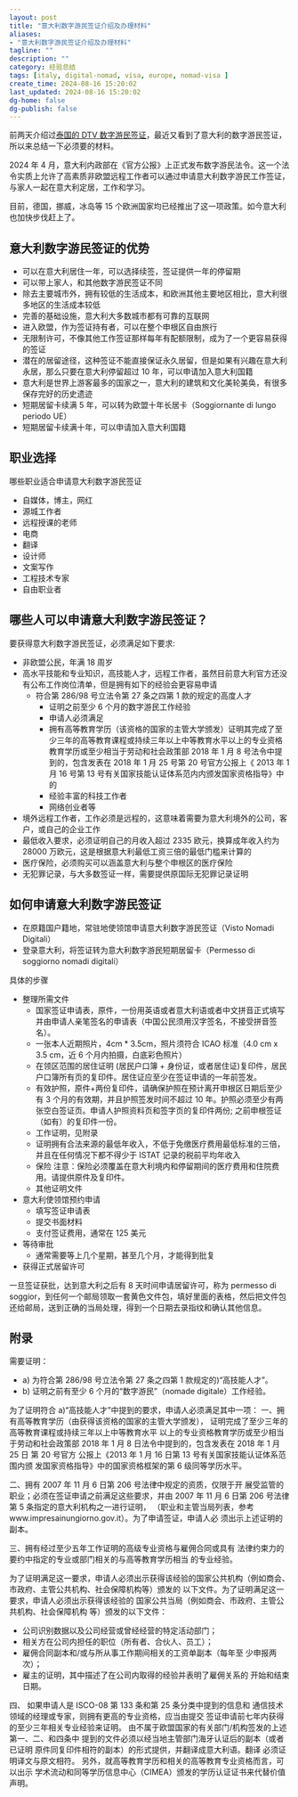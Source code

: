 ```yaml
---
layout: post
title: "意大利数字游民签证介绍及办理材料"
aliases:
- "意大利数字游民签证介绍及办理材料"
tagline: ""
description: ""
category: 经验总结
tags: [italy, digital-nomad, visa, europe, nomad-visa ]
create_time: 2024-08-16 15:20:02
last_updated: 2024-08-16 15:20:02
dg-home: false
dg-publish: false
---
```


前两天介绍过[泰国的 DTV 数字游民签证](https://blog.einverne.info/post/2024/07/thailand-dtv-visa.html)，最近又看到了意大利的数字游民签证，所以来总结一下必须要的材料。

2024 年 4 月，意大利内政部在《官方公报》上正式发布数字游民法令。这一个法令实质上允许了高素质非欧盟远程工作者可以通过申请意大利数字游民工作签证，与家人一起在意大利定居，工作和学习。

目前，德国，挪威，冰岛等 15 个欧洲国家均已经推出了这一项政策。如今意大利也加快步伐赶上了。

## 意大利数字游民签证的优势

- 可以在意大利居住一年，可以选择续签，签证提供一年的停留期
- 可以带上家人，和其他数字游民签证不同
- 除去主要城市外，拥有较低的生活成本，和欧洲其他主要地区相比，意大利很多地区的生活成本较低
- 完善的基础设施，意大利大多数城市都有可靠的互联网
- 进入欧盟，作为签证持有者，可以在整个申根区自由旅行
- 无限制许可，不像其他工作签证那样每年有配额限制，成为了一个更容易获得的签证
- 潜在的居留途径，这种签证不能直接保证永久居留，但是如果有兴趣在意大利永居，那么只要在意大利停留超过 10 年，可以申请加入意大利国籍
- 意大利是世界上游客最多的国家之一，意大利的建筑和文化美轮美奂，有很多保存完好的历史遗迹
- 短期居留卡续满 5 年，可以转为欧盟十年长居卡（Soggiornante di lungo periodo UE）
- 短期居留卡续满十年，可以申请加入意大利国籍

## 职业选择

哪些职业适合申请意大利数字游民签证

- 自媒体，博主，网红
- 源城工作者
- 远程授课的老师
- 电商
- 翻译
- 设计师
- 文案写作
- 工程技术专家
- 自由职业者

## 哪些人可以申请意大利数字游民签证？

要获得意大利数字游民签证，必须满足如下要求:

- 非欧盟公民，年满 18 周岁
- 高水平技能和专业知识，高技能人才，远程工作者，虽然目前意大利官方还没有公布工作岗位清单，但是拥有如下的经验会更容易申请
  - 符合第 286/98 号立法令第 27 条之四第 1 款的规定的高度人才
    - 证明之前至少 6 个月的数字游民工作经验
    - 申请人必须满足
    - 拥有高等教育学历（该资格的国家的主管大学颁发）证明其完成了至少三年的高等教育课程或持续三年以上中等教育水平以上的专业资格教育学历或至少相当于劳动和社会政策部 2018 年 1 月 8 号法令中提到的，包含发表在 2018 年 1 月 25 号第 20 号官方公报上《 2013 年 1 月 16 号第 13 号有关国家技能认证体系范内内颁发国家资格指导》中的
    - 经验丰富的科技工作者
    - 网络创业者等
- 境外远程工作者，工作必须是远程的，这意味着需要为意大利境外的公司，客户，或自己的企业工作
- 最低收入要求，必须证明自己的月收入超过 2335 欧元，换算成年收入约为 28000 万欧元，这是根据意大利最低工资三倍的最低门槛来计算的
- 医疗保险，必须购买可以涵盖意大利与整个申根区的医疗保险
- 无犯罪记录，与大多数签证一样，需要提供原国际无犯罪记录证明

## 如何申请意大利数字游民签证

- 在原籍国户籍地，常驻地使领馆申请意大利数字游民签证（Visto Nomadi Digitali）
- 登录意大利，将签证转为意大利数字游民短期居留卡（Permesso di soggiorno nomadi digitali）

具体的步骤

- 整理所需文件
  - 国家签证申请表，原件，一份用英语或者意大利语或者中文拼音正式填写并由申请人亲笔签名的申请表（中国公民须用汉字签名，不接受拼音签名）。
  - 一张本人近期照片，4cm \* 3.5cm，照片须符合 ICAO 标准（4.0 cm x 3.5 cm，近 6 个月内拍摄，白底彩色照片）
  - 在领区范围的居住证明 (居民户口簿 + 身份证，或者居住证)复印件，居民户口簿所有页的复印件。居住证应至少在签证申请的一年前签发。
  - 有效护照，原件+两份复印件，请确保护照在预计离开申根区日期后至少有 3 个月的有效期，并且护照签发时间不超过 10 年。护照必须至少有两张空白签证页。申请人护照资料页和签字页的复印件两份; 之前申根签证（如有）的复印件一份。
  - 工作证明，见附录
  - 证明拥有合法来源的最低年收入，不低于免缴医疗费用最低标准的三倍，并且在任何情况下都不得少于 ISTAT 记录的税前平均年收入
  - 保险 注意：保险必须覆盖在意大利境内和停留期间的医疗费用和住院费 用。请提供原件及复印件。
  - 其他证明文件
- 意大利使领馆预约申请
  - 填写签证申请表
  - 提交书面材料
  - 支付签证费用，通常在 125 美元
- 等待审批
  - 通常需要等上几个星期，甚至几个月，才能得到批复
- 获得正式居留许可

一旦签证获批，达到意大利之后有 8 天时间申请居留许可，称为 permesso di soggior，到任何一个邮局领取一套黄色文件包，填好里面的表格，然后把文件包还给邮局，送到正确的当局处理，得到一个日期去录指纹和确认其他信息。

## 附录

需要证明：

- a) 为符合第 286/98 号立法令第 27 条之四第 1 款规定的)“高技能人才”。
- b) 证明之前有至少 6 个月的“数字游民”（nomade digitale）工作经验。

为了证明符合 a)“高技能人才”中提到的要求，申请人必须满足其中一项： 一、拥有高等教育学历（由获得该资格的国家的主管大学颁发）， 证明完成了至少三年的高等教育课程或持续三年以上中等教育水平 以上的专业资格教育学历或至少相当于劳动和社会政策部 2018 年 1 月 8 日法令中提到的，包含发表在 2018 年 1 月 25 日 第 20 号官方 公报上《2013 年 1 月 16 日第 13 号有关国家技能认证体系范围内颁 发国家资格指导》中的国家资格框架的第 6 级同等学历水平。

二、拥有 2007 年 11 月 6 日第 206 号法律中规定的资质，仅限于开 展受监管的职业；必须在签证申请之前满足这些要求，并由 2007 年 11 月 6 日第 206 号法律第 5 条指定的意大利机构之一进行证明， （职业和主管当局列表，参考www.impresainungiorno.gov.it）。为了申请签证，申请人必 须出示上述证明的副本。

三、拥有经过至少五年工作证明的高级专业资格与雇佣合同或具有 法律约束力的要约中指定的专业或部门相关的与高等教育学历相当 的专业经验。

为了证明满足这一要求，申请人必须出示获得该经验的国家公共机构（例如商会、市政府、主管公共机构、社会保障机构等）颁发的 以下文件。为了证明满足这一要求，申请人必须出示获得该经验的 国家公共当局（例如商会、市政府、主管公共机构、社会保障机构 等）颁发的以下文件：

- 公司识别数据以及公司经营或曾经经营的特定活动部门；
- 相关方在公司内担任的职位（所有者、合伙人、员工）；
- 雇佣合同副本和/或与所从事工作期间相关的工资单副本（每年至
  少申报两次）；
- 雇主的证明，其中描述了在公司内取得的经验并表明了雇佣关系的
  开始和结束日期。

四、 如果申请人是 ISCO-08 第 133 条和第 25 条分类中提到的信息和 通信技术领域的经理或专家，则拥有更高的专业资格，应当由提交 签证申请前七年内获得的至少三年相关专业经验来证明。 由不属于欧盟国家的有关部门/机构签发的上述第一、二、和四条中 提到的文件必须以经当地主管部门海牙认证后的副本（或者已证明 原件同复印件相符的副本）的形式提供，并翻译成意大利语。翻译 必须证明译文与原文相符。 另外，就高等教育学历和相关的高等教育专业资格而言，可以出示 学术流动和同等学历信息中心（CIMEA）颁发的学历认证证书来代替价值声明。
